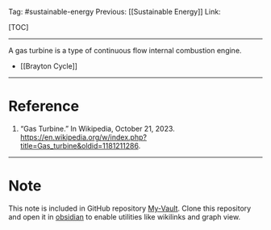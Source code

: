 Tag: #sustainable-energy 
Previous: [[Sustainable Energy]]
Link: 

[TOC]

---

A gas turbine is a type of continuous flow internal combustion engine.

- [[Brayton Cycle]]

---

# Reference

1. “Gas Turbine.” In Wikipedia, October 21, 2023. https://en.wikipedia.org/w/index.php?title=Gas_turbine&oldid=1181211286.

---

# Note

This note is included in GitHub repository [My-Vault](https://github.com/LittleD3092/My-Vault.git). Clone this repository and open it in [obsidian](https://obsidian.md/) to enable utilities like wikilinks and graph view.